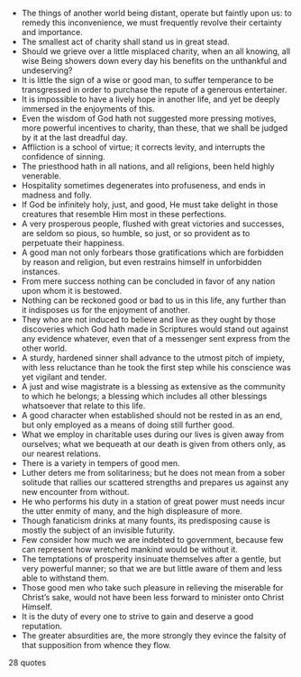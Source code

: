  - The things of another world being distant, operate but faintly upon us: to remedy this inconvenience, we must frequently revolve their certainty and importance.
 - The smallest act of charity shall stand us in great stead.
 - Should we grieve over a little misplaced charity, when an all knowing, all wise Being showers down every day his benefits on the unthankful and undeserving?
 - It is little the sign of a wise or good man, to suffer temperance to be transgressed in order to purchase the repute of a generous entertainer.
 - It is impossible to have a lively hope in another life, and yet be deeply immersed in the enjoyments of this.
 - Even the wisdom of God hath not suggested more pressing motives, more powerful incentives to charity, than these, that we shall be judged by it at the last dreadful day.
 - Affliction is a school of virtue; it corrects levity, and interrupts the confidence of sinning.
 - The priesthood hath in all nations, and all religions, been held highly venerable.
 - Hospitality sometimes degenerates into profuseness, and ends in madness and folly.
 - If God be infinitely holy, just, and good, He must take delight in those creatures that resemble Him most in these perfections.
 - A very prosperous people, flushed with great victories and successes, are seldom so pious, so humble, so just, or so provident as to perpetuate their happiness.
 - A good man not only forbears those gratifications which are forbidden by reason and religion, but even restrains himself in unforbidden instances.
 - From mere success nothing can be concluded in favor of any nation upon whom it is bestowed.
 - Nothing can be reckoned good or bad to us in this life, any further than it indisposes us for the enjoyment of another.
 - They who are not induced to believe and live as they ought by those discoveries which God hath made in Scriptures would stand out against any evidence whatever, even that of a messenger sent express from the other world.
 - A sturdy, hardened sinner shall advance to the utmost pitch of impiety, with less reluctance than he took the first step while his conscience was yet vigilant and tender.
 - A just and wise magistrate is a blessing as extensive as the community to which he belongs; a blessing which includes all other blessings whatsoever that relate to this life.
 - A good character when established should not be rested in as an end, but only employed as a means of doing still further good.
 - What we employ in charitable uses during our lives is given away from ourselves; what we bequeath at our death is given from others only, as our nearest relations.
 - There is a variety in tempers of good men.
 - Luther deters me from solitariness; but he does not mean from a sober solitude that rallies our scattered strengths and prepares us against any new encounter from without.
 - He who performs his duty in a station of great power must needs incur the utter enmity of many, and the high displeasure of more.
 - Though fanaticism drinks at many founts, its predisposing cause is mostly the subject of an invisible futurity.
 - Few consider how much we are indebted to government, because few can represent how wretched mankind would be without it.
 - The temptations of prosperity insinuate themselves after a gentle, but very powerful manner; so that we are but little aware of them and less able to withstand them.
 - Those good men who take such pleasure in relieving the miserable for Christ’s sake, would not have been less forward to minister onto Christ Himself.
 - It is the duty of every one to strive to gain and deserve a good reputation.
 - The greater absurdities are, the more strongly they evince the falsity of that supposition from whence they flow.

28 quotes